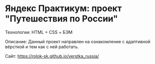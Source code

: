 # Яндекс Практикум: проект "Путешествия по России"

Технологии: HTML + CSS + БЭМ

Описание: Данный проект направлен на ознакомление с адаптивной вёрсткой и тем как с ней работать.

Сайт: https://rolok-sk.github.io/verstka_russia/


